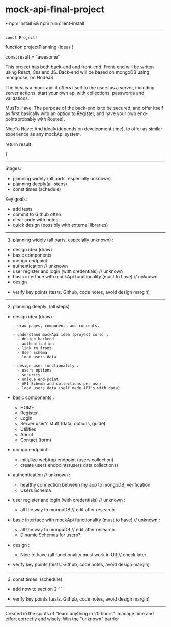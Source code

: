 # mock-api-final-project

• npm install  &&  npm run client-install


------------------------------------




    const Project!


function projectPlanning (idea) {
  
  const result = "awesome"

This project has both back-end and front-end. 
Front-end will be writen using React, Css and JS.
Back-end will be based on mongoDB using mongoose, on NodeJS.

The idea is a mock api: it offers itself to the users as a server, including server actions: 
start your own api with collections, passwords and validations.

MusTo Have:
The purpose of the back-end is to be secured, and offer itself as first basically with an option to Register, and have your own end-point(probably with Routes).

NiceTo Have:
And idealy(depends on development time), to offer as similar experience as any mockApi system.

  return result

}

------------------------------------


Stages:
- planning widely (all parts, especially unknown)
- planning deeply(all steps)
- const times (schedule)

Key goals:
- add tests
- commit to Github often
- clear code with notes
- quick design (possibly with external libraries)

------------------------------------

1. planning widely (all parts, especially unknown) :

- design idea (draw)
- basic components
- mongo endpoint
- authentication // unknown
- user register and login (with credentials) // unknown
- basic interface with mockApi functionality (must to have) // unknown
- design

* verify key points (tests. Github, code notes, avoid design margin)

------------------------------------

2. planning deeply: (all steps)

- design idea (draw) :

      - draw pages, components and concepts.

      - understand mockApi idea (project core) :
        - design backend
        - authentication
        - link to front
        - User Schema
        - load users data

      - design user functionality :
        - users options
        - security
        - unique end-point
        - API Schema and collections per user
        - load users data (self made API's with data)

- basic components :

    - HOME
    - Register
    - Login
    - Server user's stuff (data, options, guide)
    - Utilities
    - About
    - Contact (form)

- mongo endpoint :

    - Initialize webApp endpoint (users collection)
    - create users endpoints(users data collections)

- authentication // unknown :

    - healthy connection between my app to mongoDB, verification 
    - Users Schema

- user register and login (with credentials) // unknown :

    - all the way to mongoDB // edit after research

- basic interface with mockApi functionality (must to have) // unknown :

    - all the way to mongoDB // edit after research
    - Dinamic Schemas for users?

- design :

    - Nice to have (all functionality must work in UI) // check later

* verify key points (tests. Github, code notes, avoid design margin)

------------------------------------

3. const times: (schedule)

- add now to section 2 ^^

* verify key points (tests. Github, code notes, avoid design margin)

------------------------------------

Created in the spirits of "learn anything in 20 hours": manage time and effort correctly and wisely. Win the "unknown" barrier